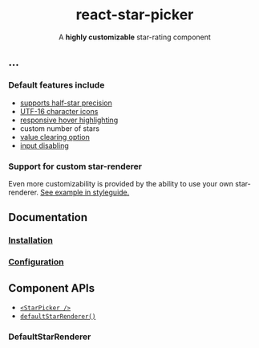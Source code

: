 <h1 align="center">react-star-picker</h1>
<div align="center">
  
A **highly customizable** star-rating component

</div>

## ...

### Default features include

- [supports half-star precision](https://mmkari.github.io/react-star-picker/#/Examples/Half%20stars)
- [UTF-16 character icons](https://mmkari.github.io/react-star-picker/#/Examples/Custom%20characters)
- [responsive hover highlighting](https://mmkari.github.io/react-star-picker/#/Examples/Color%20mixing)
- custom number of stars
- [value clearing option](https://mmkari.github.io/react-star-picker/#/Examples/Resetting)
- [input disabling](https://mmkari.github.io/react-star-picker/#/Examples/Disabling)

### Support for custom star-renderer

Even more customizability is provided by the ability to use your own star-renderer. [See example in styleguide.](https://mmkari.github.io/react-star-picker/#/Examples/Using%20a%20Custom%20Renderer)

## Documentation

### [Installation](/docs/general/Installation.md)

### [Configuration](/docs/general/Configuration.md)

## Component APIs

- [`<StarPicker />`](/docs/components/StarPicker.md)
- [`defaultStarRenderer()`](/docs/components/DefaultStarRenderer.md)

### DefaultStarRenderer
